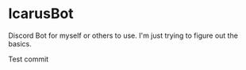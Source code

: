 # IcarusBot
Discord Bot for myself or others to use. I'm just trying to figure out the basics.

Test commit
